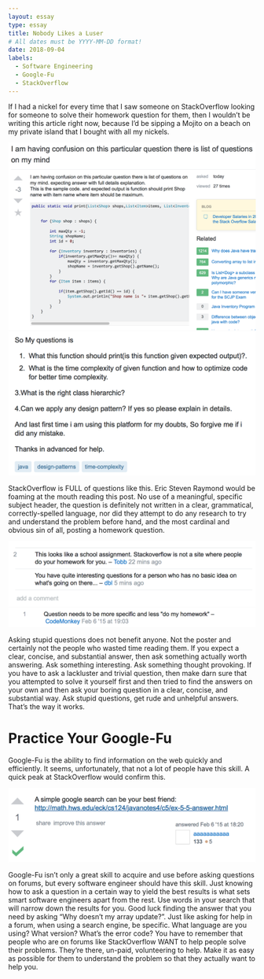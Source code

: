 ```yaml
---
layout: essay
type: essay
title: Nobody Likes a Luser
# All dates must be YYYY-MM-DD format!
date: 2018-09-04
labels:
  - Software Engineering
  - Google-Fu
  - StackOverflow
---
```


If I had a nickel for every time that I saw someone on StackOverflow looking for someone to solve their homework question for them, then I wouldn’t be writing this article right now, because I’d be sipping a Mojito on a beach on my private island that I bought with all my nickels.

<center><img class="ui medium image" src="../images/question1.png"><img class="ui medium image" src="../images/question2.png"></center>

StackOverflow is FULL of questions like this.  Eric Steven Raymond would be foaming at the mouth reading this post. No use of a meaningful, specific subject header, the question is definitely not written in a clear, grammatical, correctly-spelled language, nor did they attempt to do any research to try and understand the problem before hand, and the most cardinal and obvious sin of all, posting a homework question.

<center><img class="ui image" src="../images/comment.png">
<img class="ui image" src="../images/comment2.png"></center>

Asking stupid questions does not benefit anyone. Not the poster and certainly not the people who wasted time reading them. If you expect a clear, concise, and substantial answer, then ask something actually worth answering. Ask something interesting. Ask something thought provoking. If you have to ask a lackluster and trivial question, then make darn sure that you attempted to solve it yourself first and then tried to find the answers on your own and then ask your boring question in a clear, concise, and substantial way. Ask stupid questions, get rude and unhelpful answers.  That’s the way it works.


# Practice Your Google-Fu
Google-Fu is the ability to find information on the web quickly and efficiently. It seems, unfortunately, that not a lot of people have this skill. A quick peak at StackOverflow would confirm this.

<center><img class="ui medium image" src="../images/google.png"></center>

Google-Fu isn’t only a great skill to acquire and use before asking questions on forums, but every software engineer should have this skill. Just knowing how to ask a question in a certain way to yield the best results is what sets smart software engineers apart from the rest. Use words in your search that will narrow down the results for you. Good luck finding the answer that you need by asking “Why doesn’t my array update?”.  Just like asking for help in a forum, when using a search engine, be specific. What language are you using? What version? What’s the error code? You have to remember that people who are on forums like StackOverflow WANT to help people solve their problems. They’re there, un-paid, volunteering to help. Make it as easy as possible for them to understand the problem so that they actually want to help you. 



